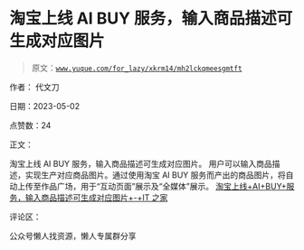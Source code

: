 # 淘宝上线 AI BUY 服务，输入商品描述可生成对应图片

> 原文：[`www.yuque.com/for_lazy/xkrm14/mh2lckqmeesgmtft`](https://www.yuque.com/for_lazy/xkrm14/mh2lckqmeesgmtft)

作者： 代文刀

日期：2023-05-02

点赞数：24

正文：

淘宝上线 AI BUY 服务，输入商品描述可生成对应图片。 用户可以输入商品描述，实现生产对应商品图片。通过使用淘宝 AI BUY 服务而产出的商品图片，将自动上传至作品广场，用于“互动页面”展示及“全媒体”展示。 [淘宝上线+AI+BUY+服务，输入商品描述可生成对应图片+-+IT 之家](https://m.ithome.com/html/689987.htm)

评论区：

公众号懒人找资源，懒人专属群分享

